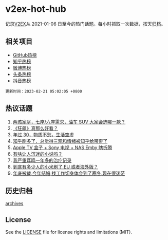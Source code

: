# v2ex-hot-hub

 记录[V2EX](https://www.v2ex.com/)从 2021-01-06 日至今的热门话题。每小时抓取一次数据，按天[归档](archives)。
 
 ## 相关项目

- [GitHub热榜](https://github.com/it985/github-hot-hub)
- [知乎热榜](https://github.com/it985/zhihu-hot-hub)
- [微博热榜](https://github.com/it985/weibo-hot-hub)
- [头条热榜](https://github.com/it985/toutiao-hot-hub)
- [抖音热榜](https://github.com/it985/douyin-hot-hub)


 `更新时间：2023-02-21 05:02:05 +0800`

## 热议话题

1. [两孩家庭，七座/六座需求，油车 SUV 大家会选哪一款？](https://www.v2ex.com/t/917500)
1. [《狂飙》真那么好看？](https://www.v2ex.com/t/917608)
1. [年过 30，物质不愁，生活空虚](https://www.v2ex.com/t/917652)
1. [知乎刷多了，总觉得三观和情绪被知乎给带歪了](https://www.v2ex.com/t/917503)
1. [Apple TV 盒子 + Sony 电视 + NAS Emby 瞎折腾](https://www.v2ex.com/t/917538)
1. [有啥让人沉迷的小说吗？](https://www.v2ex.com/t/917516)
1. [我严重耳鸣一年多的治疗记录](https://www.v2ex.com/t/917488)
1. [到底有多少人的小米刷了 EU 或者海外版？](https://www.v2ex.com/t/917471)
1. [年底被裁,今年结婚,找工作切身体会到了寒冬,现在很迷茫](https://www.v2ex.com/t/917524)

## 历史归档

[archives](archives)

## License

See the [LICENSE](LICENSE) file for license rights and limitations (MIT).
